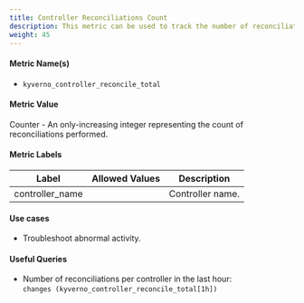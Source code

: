 ```yaml
---
title: Controller Reconciliations Count
description: This metric can be used to track the number of reconciliations performed by various Kyverno controllers.
weight: 45
---
```


#### Metric Name(s)

* `kyverno_controller_reconcile_total`

#### Metric Value

Counter - An only-increasing integer representing the count of reconciliations performed.

#### Metric Labels

| Label | Allowed Values | Description |
| --- | --- | --- |
| controller\_name | | Controller name. |

#### Use cases

* Troubleshoot abnormal activity.

#### Useful Queries

* Number of reconciliations per controller in the last hour:<br>
`changes (kyverno_controller_reconcile_total[1h])`
